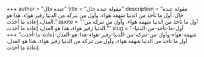 +++
author = "عبده خال"
title = "مقولة عبده خال"
description = "مقولة عبده خال: أول ما تأخذ من الدنيا شهقة هواء، وأول من تتركه من الدنيا زفير هواء، هذا هو العدل، إعادة ما أخذت."
quote = '''أول ما تأخذ من الدنيا شهقة هواء، وأول من تتركه من الدنيا زفير هواء، هذا هو العدل، إعادة ما أخذت.'''
slug = "أول-ما-تأخذ-من-الدنيا-شهقة-هواء-وأول-من-تتركه-من-الدنيا-زفير-هواء-هذا-هو-العدل-إعادة-ما-أخذت"
+++
أول ما تأخذ من الدنيا شهقة هواء، وأول من تتركه من الدنيا زفير هواء، هذا هو العدل، إعادة ما أخذت.
